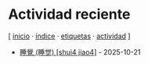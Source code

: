 # Actividad reciente
[ [inicio](https://github.com/jucardus/jucardus.github.io/blob/main/index.md) · [índice](https://github.com/jucardus/jucardus.github.io/blob/main/indice.md) · [etiquetas](https://github.com/jucardus/jucardus.github.io/blob/main/etiquetas.md) · [actividad](https://github.com/jucardus/jucardus.github.io/blob/main/actividad.md) ]

* [睡覺 (睡觉) [shui4 jiao4]](https://github.com/jucardus/jucardus.github.io/blob/main/s/h/u/shui4-jiao4.md) - 2025-10-21
